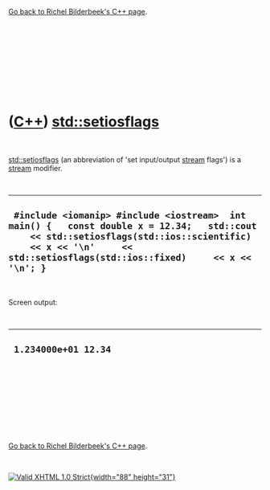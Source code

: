 

[Go back to Richel Bilderbeek's C++ page](Cpp.htm).

 

 

 

 

 

([C++](Cpp.htm)) [std::setiosflags](CppSetiosflags.htm)
=======================================================

 

[std::setiosflags](CppSetiosflags.htm) (an abbreviation of 'set
input/output [stream](CppStream.htm) flags') is a
[stream](CppStream.htm) modifier.

 

  ---------------------------------------------------------------------------------------------------------------------------------------------------------------------------------------------------------------------------
  ` #include <iomanip> #include <iostream>  int main() {   const double x = 12.34;   std::cout     << std::setiosflags(std::ios::scientific)     << x << '\n'     << std::setiosflags(std::ios::fixed)     << x << '\n'; }`
  ---------------------------------------------------------------------------------------------------------------------------------------------------------------------------------------------------------------------------

 

Screen output:

 

  -----------------------
  ` 1.234000e+01 12.34`
  -----------------------

 

 

 

 

 

[Go back to Richel Bilderbeek's C++ page](Cpp.htm).



 

[![Valid XHTML 1.0 Strict](valid-xhtml10.png){width="88"
height="31"}](http://validator.w3.org/check?uri=referer)
